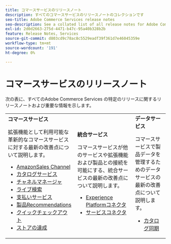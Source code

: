```yaml
---
title: コマースサービスのリリースノート
description: すべてのコマースサービスのリリースノートのコレクションです
seo-title: Adobe Commerce Services release notes
seo-description: See a collated list of all release notes for Adobe Commerce Services and related data and integration services.
exl-id: 2d0d2663-275d-4471-b47c-95a40b328b2b
feature: Release Notes, Services
source-git-commit: d803cd9c78ac8c5529eadf39f361d7e46045359e
workflow-type: tm+mt
source-wordcount: '191'
ht-degree: 0%

---
```


# コマースサービスのリリースノート

次の表に、すべてのAdobe Commerce Services の特定のリリースに関するリリースノートおよび重要な情報を示します。

<table>
  <tbody>
    <tr>
      <td><strong>コマースサービス</strong>
        <p>拡張機能として利用可能な革新的なコマースサービスに対する最新の改善点について説明します。</p>
          <ul>
            <li><a href="https://experienceleague.adobe.com/docs/commerce-channels/amazon/release-notes.html">AmazonSales Channel</a></li>
            <li><a href="https://experienceleague.adobe.com/docs/commerce-merchant-services/catalog-service/release-notes.html">カタログサービス</a></li>
            <li><a href="https://experienceleague.adobe.com/docs/commerce-channels/channel-manager/release-notes.html">チャネルマネージャ</a></li>
            <li><a href="https://experienceleague.adobe.com/docs/commerce-merchant-services/live-search/release-notes.html">ライブ検索</a></li>
            <li><a href="https://experienceleague.adobe.com/docs/commerce-merchant-services/payment-services/release-notes.html">支払いサービス</a></li>
            <li><a href="https://experienceleague.adobe.com/docs/commerce-merchant-services/product-recommendations/release-notes.html">製品Recommendations</a></li>
            <li><a href="https://experienceleague.adobe.com/docs/commerce-merchant-services/quick-checkout/release-notes.html">クイックチェックアウト</a></li>
            <li><a href="https://experienceleague.adobe.com/docs/commerce-merchant-services/store-fulfillment/release-notes.html">ストアの達成</a></li>
          </ul>
        </td>
      <td><strong>統合サービス</strong>
        <p>コマースサービスが他のサービスや拡張機能および製品との接続を可能にする、統合サービスの最新の改善点について説明します。</p>
          <ul>
            <li><a href="https://experienceleague.adobe.com/docs/commerce-merchant-services/experience-platform-connector/release-notes.html">Experience Platformコネクタ</a></li>
            <li><a href="https://experienceleague.adobe.com/docs/commerce-merchant-services/user-guides/saas.html">サービスコネクタ</a></li>
          </ul>
      </td>
      <td><strong>データサービス</strong>
        <p>コマースサービスで製品データを管理するためのデータサービスの最新の改善点について説明します。</p>
          <ul>
            <li><a href="https://experienceleague.adobe.com/docs/commerce-merchant-services/user-guides/data-services/catalog-sync.html">カタログ同期</a></li>
          </ul>
      </td>
    </tr>
  </tbody>
</table>
